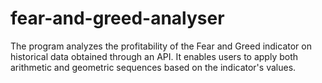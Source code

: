 # fear-and-greed-analyser
The program analyzes the profitability of the Fear and Greed indicator on historical data obtained through an API. It enables users to apply both arithmetic and geometric sequences based on the indicator's values.
